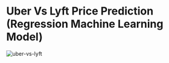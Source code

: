 # Uber Vs Lyft Price Prediction (Regression Machine Learning Model)

![uber-vs-lyft](https://user-images.githubusercontent.com/36668856/133914879-eec65631-4a35-4024-b0fa-6c41de7a52ec.png)
